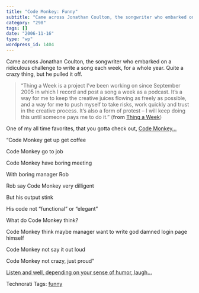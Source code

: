 ```yaml
---
title: "Code Monkey: Funny"
subtitle: "Came across Jonathan Coulton, the songwriter who embarked on a ridiculous challenge to write a song ..."
category: "298"
tags: []
date: "2006-11-16"
type: "wp"
wordpress_id: 1404
---
```

Came across Jonathan Coulton, the songwriter who embarked on a ridiculous challenge to write a song each week, for a whole year. Quite a crazy thing, but he pulled it off.  

> “Thing a Week is a project I’ve been working on since September 2005 in which I record and post a song a week as a podcast. It’s a way for me to keep the creative juices flowing as freely as possible, and a way for me to push myself to take risks, work quickly and trust in the creative process. It’s also a form of protest – I will keep doing this until someone pays me to do it.” (**from** [Thing a Week](http://jonathancoulton))

One of my all time favorites, that you gotta check out, [Code Monkey…](http://www.jonathancoulton.com/lyrics/code-monkey)

“Code Monkey get up get coffee

Code Monkey go to job

Code Monkey have boring meeting

With boring manager Rob

Rob say Code Monkey very dilligent

But his output stink

His code not “functional” or “elegant”

What do Code Monkey think?

Code Monkey think maybe manager want to write god damned login page himself

Code Monkey not say it out loud

Code Monkey not crazy, just proud” 

[Listen and well, depending on your sense of humor, laugh…](http://www.jonathancoulton.com/mp3/Code%20Monkey.mp3)

Technorati Tags: [funny](http://www.technorati.com/tag/funny)